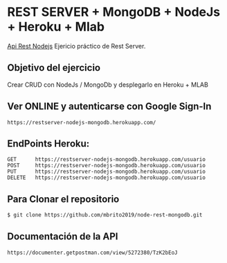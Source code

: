# REST SERVER + MongoDB + NodeJs + Heroku + Mlab 

[Api Rest Nodejs](https://github.com/mbrito2019/node-rest-mongodb) Ejericio práctico de Rest Server.

## Objetivo del ejercicio

Crear CRUD con NodeJs / MongoDb y desplegarlo en Heroku + MLAB

## Ver ONLINE y autenticarse con Google Sign-In

```
https://restserver-nodejs-mongodb.herokuapp.com/
```


## EndPoints Heroku:

```
GET      https://restserver-nodejs-mongodb.herokuapp.com/usuario
POST     https://restserver-nodejs-mongodb.herokuapp.com/usuario
PUT      https://restserver-nodejs-mongodb.herokuapp.com/usuario
DELETE   https://restserver-nodejs-mongodb.herokuapp.com/usuario

```


## Para Clonar el repositorio

```bash
$ git clone https://github.com/mbrito2019/node-rest-mongodb.git
```

## Documentación de la API

```
https://documenter.getpostman.com/view/5272380/TzK2bEoJ
```